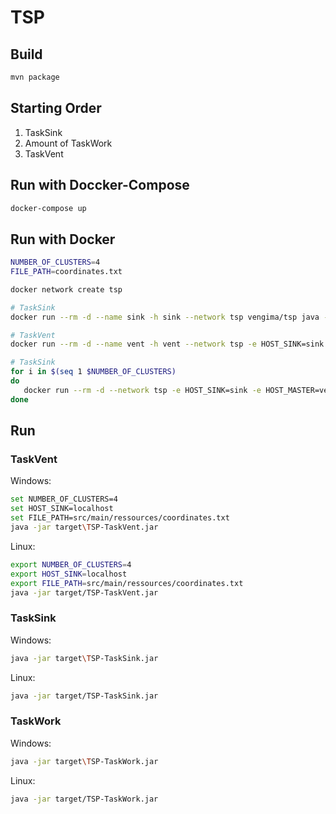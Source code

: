 # TSP

## Build
```bash
mvn package
```

## Starting Order
1. TaskSink
2. Amount of TaskWork
3. TaskVent

## Run with Doccker-Compose
```bash
docker-compose up
```

## Run with Docker

```bash
NUMBER_OF_CLUSTERS=4
FILE_PATH=coordinates.txt

docker network create tsp

# TaskSink
docker run --rm -d --name sink -h sink --network tsp vengima/tsp java -jar TSP-TaskSink.jar

# TaskVent
docker run --rm -d --name vent -h vent --network tsp -e HOST_SINK=sink -e FILE_PATH=$FILE_PATH vengima/tsp /bin/sh -c 'sleep 10; java -jar TSP-TaskVent.jar'

# TaskSink
for i in $(seq 1 $NUMBER_OF_CLUSTERS) 
do
   docker run --rm -d --network tsp -e HOST_SINK=sink -e HOST_MASTER=vent vengima/tsp java -jar TSP-TaskWork.jar 
done
```

## Run

### TaskVent
Windows:
```bash
set NUMBER_OF_CLUSTERS=4
set HOST_SINK=localhost
set FILE_PATH=src/main/ressources/coordinates.txt
java -jar target\TSP-TaskVent.jar
```

Linux:
```bash
export NUMBER_OF_CLUSTERS=4
export HOST_SINK=localhost
export FILE_PATH=src/main/ressources/coordinates.txt
java -jar target/TSP-TaskVent.jar
```

### TaskSink
Windows:
```bash
java -jar target\TSP-TaskSink.jar
```

Linux:
```bash
java -jar target/TSP-TaskSink.jar
```

### TaskWork
Windows:
```bash
java -jar target\TSP-TaskWork.jar
```

Linux:
```bash
java -jar target/TSP-TaskWork.jar
```
